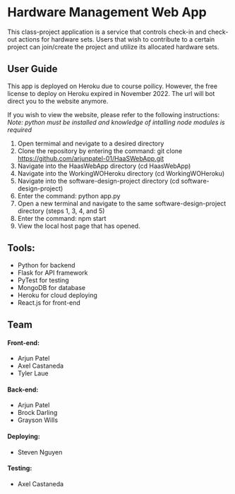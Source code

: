 # Hardware Management Web App
This class-project application is a service that controls check-in and check-out actions for hardware sets. Users that wish to contribute to a certain project can join/create the project and utilize its allocated hardware sets.

## User Guide
This app is deployed on Heroku due to course poilicy. However, the free license to deploy on Heroku expired in November 2022. The url will bot direct you to the website anymore.

If you wish to view the website, please refer to the following instructions: <br/>
*Note: python must be installed and knowledge of intalling node modules is required*
1. Open termimal and nevigate to a desired directory
2. Clone the repository by entering the command: git clone https://github.com/arjunpatel-01/HaaSWebApp.git
3. Navigate into the HaasWebApp directory (cd HaasWebApp)
4. Navigate into the WorkingWOHeroku directory (cd WorkingWOHeroku)
5. Navigate into the software-design-project directory (cd software-design-project)
6. Enter the command: python app.py
7. Open a new terminal and navigate to the same software-design-project directory (steps 1, 3, 4, and 5)
8. Enter the command: npm start
9. View the local host page that has opened.

## Tools:
* Python for backend
* Flask for API framework
* PyTest for testing
* MongoDB for database
* Heroku for cloud deploying
* React.js for front-end

## Team

#### Front-end:
* Arjun Patel
* Axel Castaneda
* Tyler Laue

#### Back-end: 
* Arjun Patel
* Brock Darling
* Grayson Wills

#### Deploying: 
* Steven Nguyen

#### Testing: 
* Axel Castaneda
